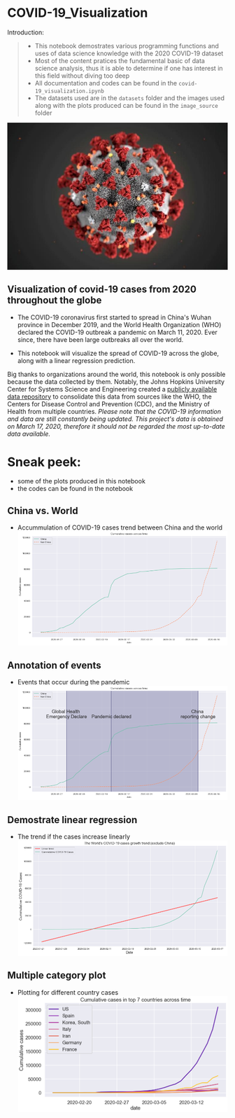 # COVID-19_Visualization
Introduction:
> - This notebook demostrates various programming functions and uses of data science knowledge with the 2020 COVID-19 dataset
> - Most of the content pratices the fundamental basic of data science analysis, thus it is able to determine if one has interest in this field without diving too deep
> - All documentation and codes can be found in the `covid-19_visualization.ipynb`
> - The datasets used are in the `datasets` folder and the images used along with the plots produced can be found in the `image_source` folder

![](image_source/covid-19.jpg)
## Visualization of covid-19 cases from 2020 throughout the globe
- The COVID-19 coronavirus first started to spread in China's Wuhan province in December 2019, and the World Health Organization (WHO) declared the COVID-19 outbreak a pandemic on March 11, 2020. Ever since, there have been large outbreaks all over the world.

- This notebook will visualize the spread of COVID-19 across the globe, along with a linear regression prediction.

Big thanks to organizations around the world, this notebook is only possible because the data collected by them. Notably, the Johns Hopkins University Center for Systems Science and Engineering created a <a href="https://github.com/RamiKrispin/coronavirus">publicly available data repository</a> to consolidate this data from sources like the WHO, the Centers for Disease Control and Prevention (CDC), and the Ministry of Health from multiple countries.<em> Please note that the COVID-19 information and data are still constantly being updated. This project's data is obtained on March 17, 2020, therefore it should not be regarded the most up-to-date data available.</em>

# Sneak peek:
- some of the plots produced in this notebook
- the codes can be found in the notebook

## China vs. World
- Accummulation of COVID-19 cases trend between China and the world
![](image_source/cum-case_china-vs-world.png)

## Annotation of events
- Events that occur during the pandemic
![](image_source/cum-case_china_event.png)

## Demostrate linear regression
- The trend if the cases increase linearly 
![](image_source/cum-case_world_lr.png)

## Multiple category plot
- Plotting for different country cases
![](image_source/cum-case_world.png)
